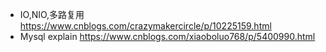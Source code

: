 - IO,NIO,多路复用
https://www.cnblogs.com/crazymakercircle/p/10225159.html
- Mysql explain
https://www.cnblogs.com/xiaoboluo768/p/5400990.html
